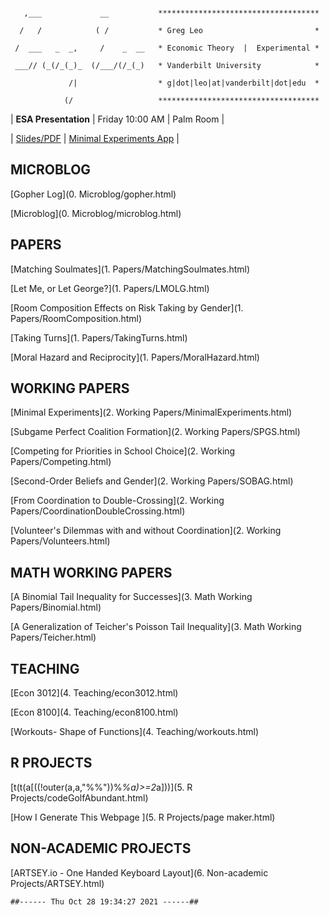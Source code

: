 ```
   ,___             __           ************************************
  /   /            ( /           * Greg Leo                         *
 /  ___   _  _,     /    _  __   * Economic Theory  |  Experimental *
 ___// (_(/_(_)_  (/___/(/_(_)   * Vanderbilt University            *
             /|                  * g|dot|leo|at|vanderbilt|dot|edu  *
            (/                   ************************************
```

| **ESA Presentation** | Friday 10:00 AM | Palm Room |

| [Slides/PDF](files/Presentations/MinEx20.pdf) | [Minimal Experiments App](https://gregleo-econ.shinyapps.io/minimalexperiments/) |

##  MICROBLOG
[Gopher Log](0. Microblog/gopher.html)

[Microblog](0. Microblog/microblog.html)

##  PAPERS
[Matching Soulmates](1. Papers/MatchingSoulmates.html)

[Let Me, or Let George?](1. Papers/LMOLG.html)

[Room Composition Effects on Risk Taking by Gender](1. Papers/RoomComposition.html)

[Taking Turns](1. Papers/TakingTurns.html)

[Moral Hazard and Reciprocity](1. Papers/MoralHazard.html)

##  WORKING PAPERS
[Minimal Experiments](2. Working Papers/MinimalExperiments.html)

[Subgame Perfect Coalition Formation](2. Working Papers/SPGS.html)

[Competing for Priorities in School Choice](2. Working Papers/Competing.html)

[Second-Order Beliefs and Gender](2. Working Papers/SOBAG.html)

[From Coordination to Double-Crossing](2. Working Papers/CoordinationDoubleCrossing.html)

[Volunteer's Dilemmas with and without Coordination](2. Working Papers/Volunteers.html)

##  MATH WORKING PAPERS
[A Binomial Tail Inequality for Successes](3. Math Working Papers/Binomial.html)

[A Generalization of Teicher's Poisson Tail Inequality](3. Math Working Papers/Teicher.html)

##  TEACHING
[Econ 3012](4. Teaching/econ3012.html)

[Econ 8100](4. Teaching/econ8100.html)

[Workouts- Shape of Functions](4. Teaching/workouts.html)

##  R PROJECTS
[t(t(a[((!outer(a,a,"%%"))%*%a)>=2*a]))](5. R Projects/codeGolfAbundant.html)

[How I Generate This Webpage  ](5. R Projects/page maker.html)

##  NON-ACADEMIC PROJECTS
[ARTSEY.io - One Handed Keyboard Layout](6. Non-academic Projects/ARTSEY.html)

```
##------ Thu Oct 28 19:34:27 2021 ------##
```
